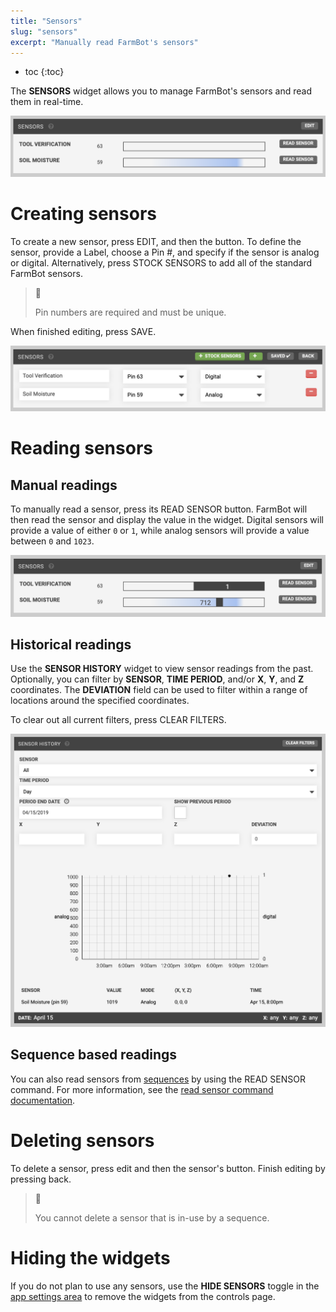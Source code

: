 ```yaml
---
title: "Sensors"
slug: "sensors"
excerpt: "Manually read FarmBot's sensors"
---
```


* toc
{:toc}

The **SENSORS** widget allows you to manage FarmBot's sensors and read them in real-time.

![Screen Shot 2019-05-06 at 9.25.03 PM.png](Screen_Shot_2019-05-06_at_9.25.03_PM.png)

# Creating sensors
To create a new sensor, press <span class="fb-button fb-gray">EDIT</span>, and then the <span class="fb-button fb-green"><i class="fa fa-plus"></i></span> button. To define the sensor, provide a <span class="fb-input">Label</span>, choose a <span class="fb-dropdown">Pin #</span>, and specify if the sensor is analog or digital. Alternatively, press <span class="fb-button fb-green"><i class="fa fa-plus"></i> STOCK SENSORS</span> to add all of the standard FarmBot sensors.

> 🚧
>
> Pin numbers are required and must be unique.

When finished editing, press <span class="fb-button fb-green">SAVE</span>.

![Screen Shot 2019-05-06 at 9.29.53 PM.png](Screen_Shot_2019-05-06_at_9.29.53_PM.png)

# Reading sensors
## Manual readings
To manually read a sensor, press its <span class="fb-button fb-gray">READ SENSOR</span> button. FarmBot will then read the sensor and display the value in the widget. Digital sensors will provide a value of either `0` or `1`, while analog sensors will provide a value between `0` and `1023`.

![Screen Shot 2019-05-06 at 9.33.31 PM.png](Screen_Shot_2019-05-06_at_9.33.31_PM.png)

## Historical readings
Use the **SENSOR HISTORY** widget to view sensor readings from the past. Optionally, you can filter by **SENSOR**, **TIME PERIOD**, and/or **X**, **Y**, and **Z** coordinates. The **DEVIATION** field can be used to filter within a range of locations around the specified coordinates.

To clear out all current filters, press <span class="fb-button fb-gray">CLEAR FILTERS</span>.

![Screen Shot 2019-05-06 at 9.48.09 PM.png](Screen_Shot_2019-05-06_at_9.48.09_PM.png)

## Sequence based readings
You can also read sensors from [sequences](../../The-FarmBot-Web-App/sequences.md) by using the <span class="fb-step fb-read-pin">READ SENSOR</span> command. For more information, see the [read sensor command documentation](../../The-FarmBot-Web-App/sequences/sequence-commands.md#read-sensor).

# Deleting sensors
To delete a sensor, press <span class="fb-button fb-gray">edit</span> and then the sensor's <span class="fb-button fb-red"><i class="fa fa-minus"></i></span> button. Finish editing by pressing <span class="fb-button fb-gray">back</span>.

> 📘
>
> You cannot delete a sensor that is in-use by a sequence.

# Hiding the widgets
If you do not plan to use any sensors, use the **HIDE SENSORS** toggle in the [app settings area](../../The-FarmBot-Web-App/settings/account-settings.md) to remove the widgets from the controls page.
